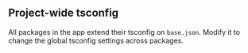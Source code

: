 ## Project-wide tsconfig

All packages in the app extend their tsconfig on `base.json`. Modify it to change the global tsconfig settings across packages.
